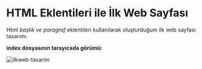 # HTML Eklentileri ile İlk Web Sayfası 

Html *başlık ve paragraf* eklentileri kullanılarak oluşturduğum ilk web sayfası tasarımı.

**index dosyasının tarayıcada görümü:**

![ilkweb-tasarim](https://github.com/melikeisk/kodluyoruz-html-calismalari/assets/86538528/9069bbb3-b825-40f9-a869-1512467389bd)